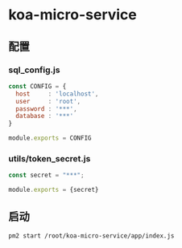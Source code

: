 # koa-micro-service

## 配置

### sql_config.js

```JavaScript
const CONFIG = {
  host     : 'localhost',
  user     : 'root',
  password : '***',
  database : '***'
}

module.exports = CONFIG
```

### utils/token_secret.js

```JavaScript
const secret = "***";

module.exports = {secret}
```

## 启动

```shell
pm2 start /root/koa-micro-service/app/index.js
```
